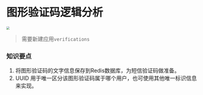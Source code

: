# 图形验证码逻辑分析

<img src="/user-verification-code/images/01图形验证码逻辑分析.png" style="zoom:50%">

> 需要新建应用`verifications`

### 知识要点

1. 将图形验证码的文字信息保存到Redis数据库，为短信验证码做准备。
2. UUID 用于唯一区分该图形验证码属于哪个用户，也可使用其他唯一标识信息来实现。
